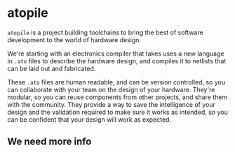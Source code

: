 # atopile

`atopile` is a project building toolchains to bring the best of software development to the world of hardware design.

We're starting with an electronics compiler that takes uses a new language in `.ato` files to describe the hardware design, and compiles it to netlists that can be laid out and fabricated.

These `.ato` files are human readable, and can be version controlled, so you can collaborate with your team on the design of your hardware. They're modular, so you can reuse components from other projects, and share them with the community. They provide a way to save the intelligence of your design and the validation required to make sure it works as intended, so you can be confident that your design will work as expected.

## We need more info
